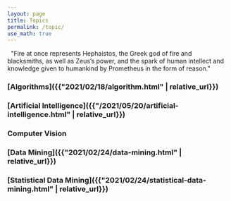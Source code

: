 ```yaml
---
layout: page
title: Topics
permalink: /topic/
use_math: true
---
```


<div class="statement">

&nbsp; "Fire at once represents Hephaistos, the Greek god of fire and blacksmiths, as well as Zeus’s power, and the spark of human intellect and knowledge given to humankind by Prometheus in the form of reason."

</div>

### [Algorithms]({{"2021/02/18/algorithm.html" | relative_url}})


### [Artificial Intelligence]({{"/2021/05/20/artificial-intelligence.html" | relative_url}})


### Computer Vision



### [Data Mining]({{"2021/02/24/data-mining.html" | relative_url}})



### [Statistical Data Mining]({{"2021/02/24/statistical-data-mining.html" | relative_url}})

